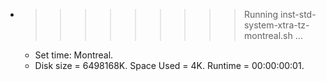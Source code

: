 * >>>>>>>>> Running inst-std-system-xtra-tz-montreal.sh ...
  * Set time: Montreal.
  * Disk size = 6498168K. Space Used = 4K. Runtime = 00:00:00:01.

